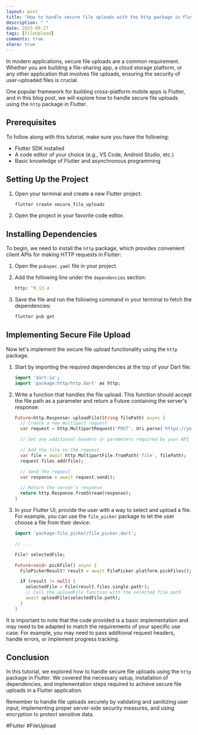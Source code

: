```yaml
---
layout: post
title: "How to handle secure file uploads with the http package in Flutter?"
description: " "
date: 2023-09-27
tags: [FileUpload]
comments: true
share: true
---
```


In modern applications, secure file uploads are a common requirement. Whether you are building a file-sharing app, a cloud storage platform, or any other application that involves file uploads, ensuring the security of user-uploaded files is crucial. 

One popular framework for building cross-platform mobile apps is Flutter, and in this blog post, we will explore how to handle secure file uploads using the `http` package in Flutter.

## Prerequisites

To follow along with this tutorial, make sure you have the following:

- Flutter SDK installed
- A code editor of your choice (e.g., VS Code, Android Studio, etc.)
- Basic knowledge of Flutter and asynchronous programming

## Setting Up the Project

1. Open your terminal and create a new Flutter project:
   ```bash
   flutter create secure_file_uploads
   ```

2. Open the project in your favorite code editor.

## Installing Dependencies

To begin, we need to install the `http` package, which provides convenient client APIs for making HTTP requests in Flutter:

1. Open the `pubspec.yaml` file in your project.

2. Add the following line under the `dependencies` section:
   ```yaml
   http: ^0.13.4
   ```

3. Save the file and run the following command in your terminal to fetch the dependencies:
   ```bash
   flutter pub get
   ```

## Implementing Secure File Upload

Now let's implement the secure file upload functionality using the `http` package.

1. Start by importing the required dependencies at the top of your Dart file:
   ```dart
   import 'dart:io';
   import 'package:http/http.dart' as http;
   ```

2. Write a function that handles the file upload. This function should accept the file path as a parameter and return a Future containing the server's response:
   ```dart
   Future<http.Response> uploadFile(String filePath) async {
     // Create a new multipart request
     var request = http.MultipartRequest('POST', Uri.parse('https://your-upload-api.com'));

     // Set any additional headers or parameters required by your API (e.g., authentication tokens)

     // Add the file to the request
     var file = await http.MultipartFile.fromPath('file', filePath);
     request.files.add(file);

     // Send the request
     var response = await request.send();

     // Return the server's response
     return http.Response.fromStream(response);
   }
   ```

3. In your Flutter UI, provide the user with a way to select and upload a file. For example, you can use the `file_picker` package to let the user choose a file from their device:
   ```dart
   import 'package:file_picker/file_picker.dart';

   // ...

   File? selectedFile;

   Future<void> pickFile() async {
     FilePickerResult? result = await FilePicker.platform.pickFiles();

     if (result != null) {
       selectedFile = File(result.files.single.path!);
       // Call the uploadFile function with the selected file path
       await uploadFile(selectedFile.path);
     }
   }
   ```

It is important to note that the code provided is a basic implementation and may need to be adapted to match the requirements of your specific use case. For example, you may need to pass additional request headers, handle errors, or implement progress tracking.

## Conclusion

In this tutorial, we explored how to handle secure file uploads using the `http` package in Flutter. We covered the necessary setup, installation of dependencies, and implementation steps required to achieve secure file uploads in a Flutter application.

Remember to handle file uploads securely by validating and sanitizing user input, implementing proper server-side security measures, and using encryption to protect sensitive data.

#Flutter #FileUpload